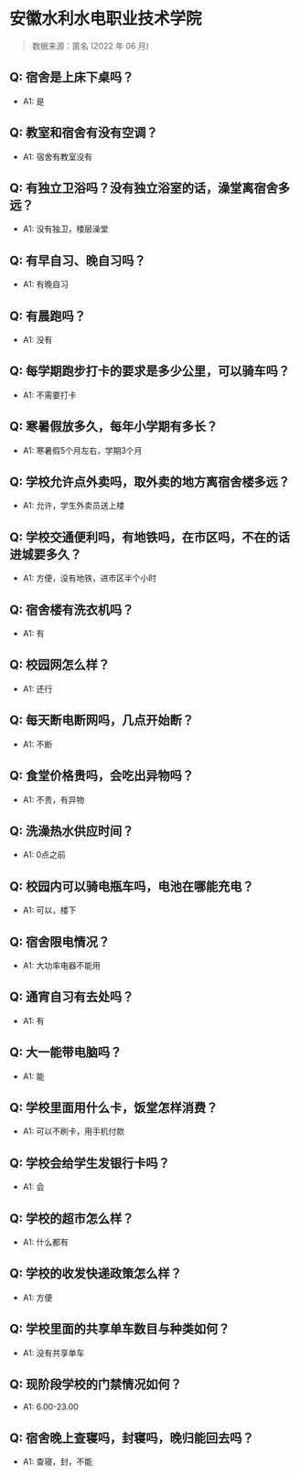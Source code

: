 # 安徽水利水电职业技术学院

> 数据来源：匿名 (2022 年 06 月)

## Q: 宿舍是上床下桌吗？

- A1: 是

## Q: 教室和宿舍有没有空调？

- A1: 宿舍有教室没有

## Q: 有独立卫浴吗？没有独立浴室的话，澡堂离宿舍多远？

- A1: 没有独卫，楼层澡堂

## Q: 有早自习、晚自习吗？

- A1: 有晚自习

## Q: 有晨跑吗？

- A1: 没有

## Q: 每学期跑步打卡的要求是多少公里，可以骑车吗？

- A1: 不需要打卡

## Q: 寒暑假放多久，每年小学期有多长？

- A1: 寒暑假5个月左右，学期3个月

## Q: 学校允许点外卖吗，取外卖的地方离宿舍楼多远？

- A1: 允许，学生外卖员送上楼

## Q: 学校交通便利吗，有地铁吗，在市区吗，不在的话进城要多久？

- A1: 方便，没有地铁，进市区半个小时

## Q: 宿舍楼有洗衣机吗？

- A1: 有

## Q: 校园网怎么样？

- A1: 还行

## Q: 每天断电断网吗，几点开始断？

- A1: 不断

## Q: 食堂价格贵吗，会吃出异物吗？

- A1: 不贵，有异物

## Q: 洗澡热水供应时间？

- A1: 0点之前

## Q: 校园内可以骑电瓶车吗，电池在哪能充电？

- A1: 可以，楼下

## Q: 宿舍限电情况？

- A1: 大功率电器不能用

## Q: 通宵自习有去处吗？

- A1: 有

## Q: 大一能带电脑吗？

- A1: 能

## Q: 学校里面用什么卡，饭堂怎样消费？

- A1: 可以不刷卡，用手机付款

## Q: 学校会给学生发银行卡吗？

- A1: 会

## Q: 学校的超市怎么样？

- A1: 什么都有

## Q: 学校的收发快递政策怎么样？

- A1: 方便

## Q: 学校里面的共享单车数目与种类如何？

- A1: 没有共享单车

## Q: 现阶段学校的门禁情况如何？

- A1: 6.00-23.00

## Q: 宿舍晚上查寝吗，封寝吗，晚归能回去吗？

- A1: 查寝，封，不能

